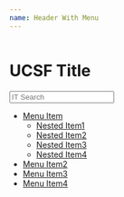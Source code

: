 ```yaml
---
name: Header With Menu
---
```


<div class="ucsf-header">
  <div class="site-title columns nine">
    <h1>UCSF Title</h1>
  </div>
  <div class="columns three">
    <input type="text" name="search" id="search-q" class="text-input" placeholder="IT Search" onclick="this.value='';">
  </div>
  <nav id="ucsf-menu" class="columns 12">
    <ul>
      <li><a href="">Menu Item</a>
        <ul>
          <li><a href="">Nested Item1</a></li>
          <li><a href="">Nested Item2</a></li>
          <li><a href="">Nested Item3</a></li>
          <li><a href="">Nested Item4</a></li>
        </ul>
      </li>
      <li><a href="#">Menu Item2</a></li>
      <li><a href="#">Menu Item3</a></li>
      <li><a href="#">Menu Item4</a></li>
    </ul>
  </nav>
</div>